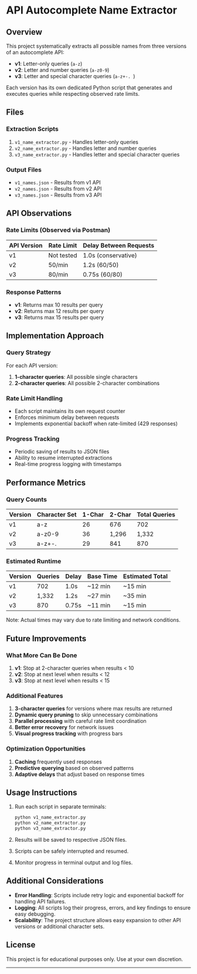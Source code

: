 # API Autocomplete Name Extractor

## Overview

This project systematically extracts all possible names from three versions of an autocomplete API:
- **v1**: Letter-only queries (`a-z`)
- **v2**: Letter and number queries (`a-z0-9`)
- **v3**: Letter and special character queries (`a-z+-. `)

Each version has its own dedicated Python script that generates and executes queries while respecting observed rate limits.

## Files

### Extraction Scripts
1. `v1_name_extractor.py` - Handles letter-only queries
2. `v2_name_extractor.py` - Handles letter and number queries
3. `v3_name_extractor.py` - Handles letter and special character queries

### Output Files
- `v1_names.json` - Results from v1 API
- `v2_names.json` - Results from v2 API
- `v3_names.json` - Results from v3 API

## API Observations

### Rate Limits (Observed via Postman)
| API Version | Rate Limit | Delay Between Requests |
|-------------|------------|------------------------|
| v1          | Not tested | 1.0s (conservative)    |
| v2          | 50/min     | 1.2s (60/50)           |
| v3          | 80/min     | 0.75s (60/80)          |

### Response Patterns
- **v1**: Returns max 10 results per query
- **v2**: Returns max 12 results per query
- **v3**: Returns max 15 results per query

## Implementation Approach

### Query Strategy
For each API version:
1. **1-character queries**: All possible single characters
2. **2-character queries**: All possible 2-character combinations

### Rate Limit Handling
- Each script maintains its own request counter
- Enforces minimum delay between requests
- Implements exponential backoff when rate-limited (429 responses)

### Progress Tracking
- Periodic saving of results to JSON files
- Ability to resume interrupted extractions
- Real-time progress logging with timestamps

## Performance Metrics

### Query Counts
| Version | Character Set | 1-Char | 2-Char | Total Queries |
|---------|--------------|--------|--------|---------------|
| v1      | a-z          | 26     | 676    | 702           |
| v2      | a-z0-9       | 36     | 1,296  | 1,332         |
| v3      | a-z+-.       | 29     | 841    | 870           |

### Estimated Runtime
| Version | Queries | Delay | Base Time | Estimated Total |
|---------|---------|-------|-----------|-----------------|
| v1      | 702     | 1.0s  | ~12 min   | ~15 min         |
| v2      | 1,332   | 1.2s  | ~27 min   | ~35 min         |
| v3      | 870     | 0.75s | ~11 min   | ~15 min         |

Note: Actual times may vary due to rate limiting and network conditions.

## Future Improvements

### What More Can Be Done
1. **v1**: Stop at 2-character queries when results < 10
2. **v2**: Stop at next level when results < 12
3. **v3**: Stop at next level when results < 15

### Additional Features
1. **3-character queries** for versions where max results are returned
2. **Dynamic query pruning** to skip unnecessary combinations
3. **Parallel processing** with careful rate limit coordination
4. **Better error recovery** for network issues
5. **Visual progress tracking** with progress bars

### Optimization Opportunities
1. **Caching** frequently used responses
2. **Predictive querying** based on observed patterns
3. **Adaptive delays** that adjust based on response times

## Usage Instructions

1. Run each script in separate terminals:
   ```bash
   python v1_name_extractor.py
   python v2_name_extractor.py
   python v3_name_extractor.py
   ```

2. Results will be saved to respective JSON files.

3. Scripts can be safely interrupted and resumed.

4. Monitor progress in terminal output and log files.

## Additional Considerations
- **Error Handling**: Scripts include retry logic and exponential backoff for handling API failures.
- **Logging**: All scripts log their progress, errors, and key findings to ensure easy debugging.
- **Scalability**: The project structure allows easy expansion to other API versions or additional character sets.

## License
This project is for educational purposes only. Use at your own discretion.

---


